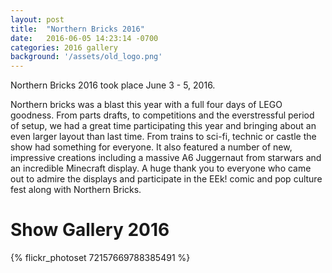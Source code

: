 ```yaml
---
layout: post
title:  "Northern Bricks 2016"
date:   2016-06-05 14:23:14 -0700
categories: 2016 gallery
background: '/assets/old_logo.png'
---
```

Northern Bricks 2016 took place June 3 - 5, 2016.

Northern bricks was a blast this year with a full four days of LEGO goodness. From parts drafts, to competitions and the everstressful period of setup, we had a great time participating this year and bringing about an even larger layout than last time. From trains to sci-fi, technic or castle the show had something for everyone. It also featured a number of new, impressive creations including a massive A6 Juggernaut from starwars and an incredible Minecraft display. A huge thank you to everyone who came out to admire the displays and participate in the EEk! comic and pop culture fest along with Northern Bricks.

# Show Gallery 2016
{% flickr_photoset 72157669788385491 %}


